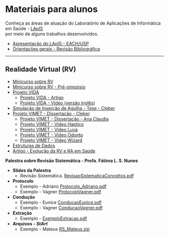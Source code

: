 # Materiais para alunos

Conheça as áreas de atuação do Laboratório de Aplicações de Informática em Saúde - [LApIS](http://lapis.each.usp.br/) <br> por meio de alguns trabalhos desenvolvidos.

* [Apresentação do LApIS - EACH/USP](/files-materiais/00LApISApresentaçãoPesquisas2015.pdf)
* [Orientações gerais - Revisão Bibliográfica](/files-materiais/0ConceitosaulaRevisaoBibliografica.pdf)


<HR>

## Realidade Virtual (RV)

* [Minicurso sobre RV](/files-materiais/0ConceitosMinicursoRealidadeVirtualEAumentadaLivroSVR2009_Minicursos.pdf)
* [Minicurso sobre RV - Pré-simpósio](/files-materiais/0ConceitosMinicursoRealidadeVirtualEAumentaLivroConceitosSVR2009_PreSimposio.pdf)
* [Projeto VIDA](/files-materiais/1PROJETOVIDAP&D2010Final.pdf)
  * [Projeto VIDA - Artigo](/files-materiais/1PROJETOVIDAProjeto_VIDA.pdf)
  * [Projeto VIDA - Vídeo (versão inglês)](/files-materiais/1FILMEvidaMovie_english.pm4)
* [Simulação de Inserção de Agulha - Tese - Cleber](/files-materiais/1RVTese-Cleber-Revisada.pdf)  
* [Projeto VIMET - Dissertação - Cleber](/files-materiais/1RVVIMETDissertaçãoCleberversao9.pdf)
  * [Projeto VIMET - Dissertação - Ana Claudia](/files-materiais/1RVVIMETDissertaçãoFinalAnaClaudia.pdf)
  * [Projeto VIMET - Vídeo Haptico](/files-materiais/)
  * [Projeto VIMET - Vídeo Luva](/files-materiais/)
  * [Projeto VIMET - Vídeo Odonto](/files-materiais/1RVViMeTOdonto.wmv)
  * [Projeto VIMET - Vídeo Wizard](/files-materiais/1VIMETMovieWizard.mp4)
* [Estruturas de Dados](/files-materiais/1RVEstruturasDados.pdf)
* [Artigo - Evolução da RV e RA em Saúde](/files-materiais/1RVSaudeBrasil15AnosArtigoSVR.pdf)
  




**Palestra sobre Revisão Sistemática - Profa. Fátima L. S. Nunes**
 

*   **Slides da Palestra**
    *   Revisão Sistemática. [RevisaoSistematicaConceitos.pdf](/files/RevisaoSistematicaConceitos.pdf)
*   **Protocolo**
    *   Exemplo - Adriano [Protocolo_Adriano.pdf](/files/Protocolo_Adriano.pdf)
    *   Exemplo - Vagner [ProtocoloVagner.pdf](/files/ProtocoloVagner.pdf)
*   **Condução**
    *   Exemplo - Eunice [ConducaoEunice.pdf](/files/ConducaoEunice.pdf)
    *   Exemplo - Vagner [ConducaoVagner.pdf](/files/ConducaoVagner.pdf)
*   **Extração**
    *   Exemplo - [ExemploExtracao.pdf](/files/ExemploExtracao.pdf)
*   **Arquivos - _StArt_**
    *   Exemplo - Mateus [RS_Mateus.zip](/files/RS_Mateus.zip)


